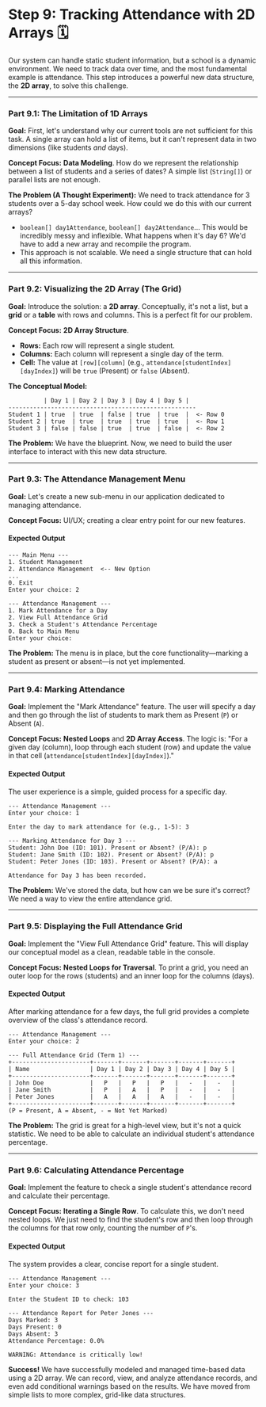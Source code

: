 # Step 9: Tracking Attendance with 2D Arrays 🗓️

Our system can handle static student information, but a school is a dynamic environment. We need to track data over time, and the most fundamental example is attendance. This step introduces a powerful new data structure, the **2D array**, to solve this challenge.

---

### Part 9.1: The Limitation of 1D Arrays

**Goal:** First, let's understand why our current tools are not sufficient for this task. A single array can hold a list of items, but it can't represent data in two dimensions (like students *and* days).

**Concept Focus:** **Data Modeling**. How do we represent the relationship between a list of students and a series of dates? A simple list (`String[]`) or parallel lists are not enough.



**The Problem (A Thought Experiment):**
We need to track attendance for 3 students over a 5-day school week. How could we do this with our current arrays?
* `boolean[] day1Attendance`, `boolean[] day2Attendance`... This would be incredibly messy and inflexible. What happens when it's day 6? We'd have to add a new array and recompile the program.
* This approach is not scalable. We need a single structure that can hold all this information.

---

### Part 9.2: Visualizing the 2D Array (The Grid)

**Goal:** Introduce the solution: a **2D array**. Conceptually, it's not a list, but a **grid** or a **table** with rows and columns. This is a perfect fit for our problem.

**Concept Focus:** **2D Array Structure**.
* **Rows:** Each row will represent a single student.
* **Columns:** Each column will represent a single day of the term.
* **Cell:** The value at `[row][column]` (e.g., `attendance[studentIndex][dayIndex]`) will be `true` (Present) or `false` (Absent).

**The Conceptual Model:**

```
          | Day 1 | Day 2 | Day 3 | Day 4 | Day 5 |
-----------------------------------------------------
Student 1 | true  | true  | false | true  | true  |  <- Row 0
Student 2 | true  | true  | true  | true  | true  |  <- Row 1
Student 3 | false | false | true  | true  | false |  <- Row 2
```

**The Problem:** We have the blueprint. Now, we need to build the user interface to interact with this new data structure.

---

### Part 9.3: The Attendance Management Menu

**Goal:** Let's create a new sub-menu in our application dedicated to managing attendance.

**Concept Focus:** UI/UX; creating a clear entry point for our new features.

#### Expected Output

```console
--- Main Menu ---
1. Student Management
2. Attendance Management  <-- New Option
...
0. Exit
Enter your choice: 2

--- Attendance Management ---
1. Mark Attendance for a Day
2. View Full Attendance Grid
3. Check a Student's Attendance Percentage
0. Back to Main Menu
Enter your choice:
```

**The Problem:** The menu is in place, but the core functionality—marking a student as present or absent—is not yet implemented.

---

### Part 9.4: Marking Attendance

**Goal:** Implement the "Mark Attendance" feature. The user will specify a day and then go through the list of students to mark them as Present (`P`) or Absent (`A`).

**Concept Focus:** **Nested Loops** and **2D Array Access**. The logic is: "For a given day (column), loop through each student (row) and update the value in that cell (`attendance[studentIndex][dayIndex]`)."

#### Expected Output

The user experience is a simple, guided process for a specific day.

```console
--- Attendance Management ---
Enter your choice: 1

Enter the day to mark attendance for (e.g., 1-5): 3

--- Marking Attendance for Day 3 ---
Student: John Doe (ID: 101). Present or Absent? (P/A): p
Student: Jane Smith (ID: 102). Present or Absent? (P/A): p
Student: Peter Jones (ID: 103). Present or Absent? (P/A): a

Attendance for Day 3 has been recorded.
```

**The Problem:** We've stored the data, but how can we be sure it's correct? We need a way to view the entire attendance grid.

---

### Part 9.5: Displaying the Full Attendance Grid

**Goal:** Implement the "View Full Attendance Grid" feature. This will display our conceptual model as a clean, readable table in the console.

**Concept Focus:** **Nested Loops for Traversal**. To print a grid, you need an outer loop for the rows (students) and an inner loop for the columns (days).

#### Expected Output

After marking attendance for a few days, the full grid provides a complete overview of the class's attendance record.

```console
--- Attendance Management ---
Enter your choice: 2

--- Full Attendance Grid (Term 1) ---
+----------------------+-------+-------+-------+-------+-------+
| Name                 | Day 1 | Day 2 | Day 3 | Day 4 | Day 5 |
+----------------------+-------+-------+-------+-------+-------+
| John Doe             |   P   |   P   |   P   |   -   |   -   |
| Jane Smith           |   P   |   A   |   P   |   -   |   -   |
| Peter Jones          |   A   |   A   |   A   |   -   |   -   |
+----------------------+-------+-------+-------+-------+-------+
(P = Present, A = Absent, - = Not Yet Marked)
```

**The Problem:** The grid is great for a high-level view, but it's not a quick statistic. We need to be able to calculate an individual student's attendance percentage.

---

### Part 9.6: Calculating Attendance Percentage

**Goal:** Implement the feature to check a single student's attendance record and calculate their percentage.

**Concept Focus:** **Iterating a Single Row**. To calculate this, we don't need nested loops. We just need to find the student's row and then loop through the columns for that row only, counting the number of `P`'s.

#### Expected Output

The system provides a clear, concise report for a single student.

```console
--- Attendance Management ---
Enter your choice: 3

Enter the Student ID to check: 103

--- Attendance Report for Peter Jones ---
Days Marked: 3
Days Present: 0
Days Absent: 3
Attendance Percentage: 0.0%

WARNING: Attendance is critically low!
```

**Success!** We have successfully modeled and managed time-based data using a 2D array. We can record, view, and analyze attendance records, and even add conditional warnings based on the results. We have moved from simple lists to more complex, grid-like data structures.
